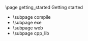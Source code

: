 \page getting_started Getting started
- \subpage compile
- \subpage exe
- \subpage web
- \subpage cpp_lib